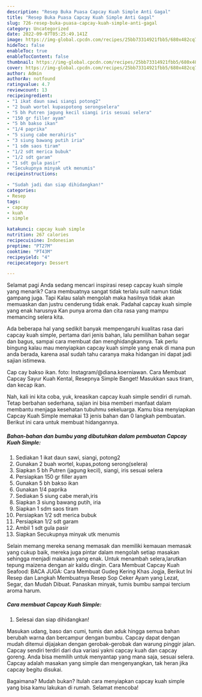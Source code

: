 ```yaml
---
description: "Resep Buka Puasa Capcay Kuah Simple Anti Gagal"
title: "Resep Buka Puasa Capcay Kuah Simple Anti Gagal"
slug: 726-resep-buka-puasa-capcay-kuah-simple-anti-gagal
category: Uncategorized
date: 2022-09-07T05:25:49.141Z
image: https://img-global.cpcdn.com/recipes/25bb73314921fbb5/680x482cq70/capcay-kuah-simple-foto-resep-utama.jpg
hideToc: false
enableToc: true
enableTocContent: false
thumbnail: https://img-global.cpcdn.com/recipes/25bb73314921fbb5/680x482cq70/capcay-kuah-simple-foto-resep-utama.jpg
cover: https://img-global.cpcdn.com/recipes/25bb73314921fbb5/680x482cq70/capcay-kuah-simple-foto-resep-utama.jpg
author: Admin
authorAv: notfound
ratingvalue: 4.7
reviewcount: 13
recipeingredient:
- "1 ikat daun sawi siangi potong2"
- "2 buah wortel kupaspotong serongselera"
- "5 bh Putren jagung kecil siangi iris sesuai selera"
- "150 gr filler ayam"
- "5 bh bakso ikan"
- "1/4 paprika"
- "5 siung cabe merahiris"
- "3 siung bawang putih iria"
- "1 sdm saos tiram"
- "1/2 sdt merica bubuk"
- "1/2 sdt garam"
- "1 sdt gula pasir"
- "Secukupnya minyak utk menumis"
recipeinstructions:

- "Sudah jadi dan siap dihidangkan!"
categories:
- Resep
tags:
- capcay
- kuah
- simple

katakunci: capcay kuah simple 
nutrition: 267 calories
recipecuisine: Indonesian
preptime: "PT27M"
cooktime: "PT43M"
recipeyield: "4"
recipecategory: Dessert

---
```



Selamat pagi Anda sedang mencari inspirasi resep capcay kuah simple yang menarik? Cara membuatnya sangat tidak terlalu sulit namun tidak gampang juga. Tapi Kalau salah mengolah maka hasilnya tidak akan memuaskan dan justru cenderung tidak enak. Padahal capcay kuah simple yang enak harusnya Kan punya aroma dan cita rasa yang mampu memancing selera kita.


Ada beberapa hal yang sedikit banyak mempengaruhi kualitas rasa dari capcay kuah simple, pertama dari jenis bahan, lalu pemilihan bahan segar dan bagus, sampai cara membuat dan menghidangkannya. Tak perlu bingung kalau mau menyiapkan capcay kuah simple yang enak di mana pun anda berada, karena asal sudah tahu caranya maka hidangan ini dapat jadi sajian istimewa.

Cap cay bakso ikan. foto: Instagram/@diana.koerniawan. Cara Membuat Capcay Sayur Kuah Kental, Resepnya Simple Banget! Masukkan saus tiram, dan kecap ikan.


Nah, kali ini kita coba, yuk, kreasikan capcay kuah simple sendiri di rumah. Tetap berbahan sederhana, sajian ini bisa memberi manfaat dalam membantu menjaga kesehatan tubuhmu sekeluarga. Kamu bisa menyiapkan Capcay Kuah Simple memakai 13 jenis bahan dan 0 langkah pembuatan. Berikut ini cara untuk membuat hidangannya.

<!--inarticleads1-->

##### Bahan-bahan dan bumbu yang dibutuhkan dalam pembuatan Capcay Kuah Simple:

1. Sediakan 1 ikat daun sawi, siangi, potong2
1. Gunakan 2 buah wortel, kupas,potong serong(selera)
1. Siapkan 5 bh Putren (jagung kecil), siangi, iris sesuai selera
1. Persiapkan 150 gr filler ayam
1. Gunakan 5 bh bakso ikan
1. Gunakan 1/4 paprika
1. Sediakan 5 siung cabe merah,iris
1. Siapkan 3 siung bawang putih, iria
1. Siapkan 1 sdm saos tiram
1. Persiapkan 1/2 sdt merica bubuk
1. Persiapkan 1/2 sdt garam
1. Ambil 1 sdt gula pasir
1. Siapkan Secukupnya minyak utk menumis


Selain memang mereka senang memasak dan memiliki kemauan memasak yang cukup baik, mereka juga pintar dalam mengolah setiap masakan sehingga menjadi makanan yang enak. Untuk menambah selera,larutkan tepung maizena dengan air kaldu dingin. Cara Membuat Capcay Kuah Seafood: BACA JUGA: Cara Membuat Gudeg Kering Khas Jogja, Berikut Ini Resep dan Langkah Membuatnya Resep Sop Ceker Ayam yang Lezat, Segar, dan Mudah Dibuat. Panaskan minyak, tumis bumbu sampai tercium aroma harum. 

<!--inarticleads2-->

##### Cara membuat Capcay Kuah Simple:


1. Selesai dan siap dihidangkan!

Masukan udang, baso dan cumi, tumis dan aduk hingga semua bahan berubah warna dan bercampur dengan bumbu. Capcay dapat dengan mudah ditemui dijajakan dengan gerobak-gerobak dan warung pinggir jalan. Capcay sendiri terdiri dari dua variasi yakni capcay kuah dan capcay goreng. Anda bisa memilih untuk menyantap yang mana saja, sesuai selera. Capcay adalah masakan yang simple dan mengenyangkan, tak heran jika capcay begitu disukai. 

Bagaimana? Mudah bukan? Itulah cara menyiapkan capcay kuah simple yang bisa kamu lakukan di rumah. Selamat mencoba!
